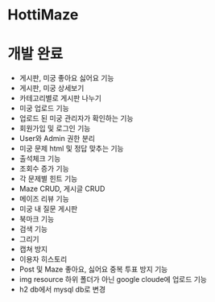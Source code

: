 # HottiMaze

# 개발 완료
- 게시판, 미궁 좋아요 싫어요 기능
- 게시판, 미궁 상세보기
- 카테고리별로 게시판 나누기
- 미궁 업로드 기능
- 업로드 된 미궁 관리자가 확인하는 기능
- 회원가입 및 로그인 기능
- User와 Admin 권한 분리
- 미궁 문제 html 및 정답 맞추는 기능
- 출석체크 기능
- 조회수 증가 기능
- 각 문제별 힌트 기능
- Maze CRUD, 게시글 CRUD
- 메이즈 리뷰 기능
- 미궁 내 질문 게시판
- 북마크 기능
- 검색 기능
- 그리기
- 캡쳐 방지
- 이용자 히스토리
- Post 및 Maze 좋아요, 싫어요 중복 투표 방지 기능
- img resource 하위 폴더가 아닌 google cloude에 업로드 기능
- h2 db에서 mysql db로 변경
